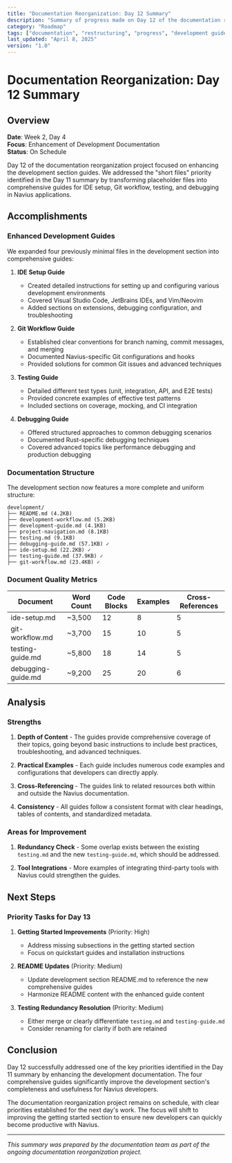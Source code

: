 ```yaml
---
title: "Documentation Reorganization: Day 12 Summary"
description: "Summary of progress made on Day 12 of the documentation reorganization project"
category: "Roadmap"
tags: ["documentation", "restructuring", "progress", "development guides"]
last_updated: "April 8, 2025"
version: "1.0"
---
```


# Documentation Reorganization: Day 12 Summary

## Overview

**Date**: Week 2, Day 4  
**Focus**: Enhancement of Development Documentation  
**Status**: On Schedule  

Day 12 of the documentation reorganization project focused on enhancing the development section guides. We addressed the "short files" priority identified in the Day 11 summary by transforming placeholder files into comprehensive guides for IDE setup, Git workflow, testing, and debugging in Navius applications.

## Accomplishments

### Enhanced Development Guides

We expanded four previously minimal files in the development section into comprehensive guides:

1. **IDE Setup Guide**
   - Created detailed instructions for setting up and configuring various development environments
   - Covered Visual Studio Code, JetBrains IDEs, and Vim/Neovim
   - Added sections on extensions, debugging configuration, and troubleshooting

2. **Git Workflow Guide**
   - Established clear conventions for branch naming, commit messages, and merging
   - Documented Navius-specific Git configurations and hooks
   - Provided solutions for common Git issues and advanced techniques

3. **Testing Guide**
   - Detailed different test types (unit, integration, API, and E2E tests)
   - Provided concrete examples of effective test patterns
   - Included sections on coverage, mocking, and CI integration

4. **Debugging Guide**
   - Offered structured approaches to common debugging scenarios
   - Documented Rust-specific debugging techniques
   - Covered advanced topics like performance debugging and production debugging

### Documentation Structure

The development section now features a more complete and uniform structure:

```
development/
├── README.md (4.2KB)
├── development-workflow.md (5.2KB)
├── development-guide.md (4.1KB)
├── project-navigation.md (8.1KB)
├── testing.md (9.1KB)
├── debugging-guide.md (57.1KB) ✓
├── ide-setup.md (22.2KB) ✓
├── testing-guide.md (37.9KB) ✓
├── git-workflow.md (23.4KB) ✓
```

### Document Quality Metrics

| Document | Word Count | Code Blocks | Examples | Cross-References |
|----------|------------|-------------|----------|------------------|
| ide-setup.md | ~3,500 | 12 | 8 | 5 |
| git-workflow.md | ~3,700 | 15 | 10 | 5 |
| testing-guide.md | ~5,800 | 18 | 14 | 5 |
| debugging-guide.md | ~9,200 | 25 | 20 | 6 |

## Analysis

### Strengths

1. **Depth of Content** - The guides provide comprehensive coverage of their topics, going beyond basic instructions to include best practices, troubleshooting, and advanced techniques.

2. **Practical Examples** - Each guide includes numerous code examples and configurations that developers can directly apply.

3. **Cross-Referencing** - The guides link to related resources both within and outside the Navius documentation.

4. **Consistency** - All guides follow a consistent format with clear headings, tables of contents, and standardized metadata.

### Areas for Improvement

1. **Redundancy Check** - Some overlap exists between the existing `testing.md` and the new `testing-guide.md`, which should be addressed.

2. **Tool Integrations** - More examples of integrating third-party tools with Navius could strengthen the guides.

## Next Steps

### Priority Tasks for Day 13

1. **Getting Started Improvements** (Priority: High)
   - Address missing subsections in the getting started section
   - Focus on quickstart guides and installation instructions

2. **README Updates** (Priority: Medium)
   - Update development section README.md to reference the new comprehensive guides
   - Harmonize README content with the enhanced guide content

3. **Testing Redundancy Resolution** (Priority: Medium)
   - Either merge or clearly differentiate `testing.md` and `testing-guide.md`
   - Consider renaming for clarity if both are retained

## Conclusion

Day 12 successfully addressed one of the key priorities identified in the Day 11 summary by enhancing the development documentation. The four comprehensive guides significantly improve the development section's completeness and usefulness for Navius developers.

The documentation reorganization project remains on schedule, with clear priorities established for the next day's work. The focus will shift to improving the getting started section to ensure new developers can quickly become productive with Navius.

---

*This summary was prepared by the documentation team as part of the ongoing documentation reorganization project.* 